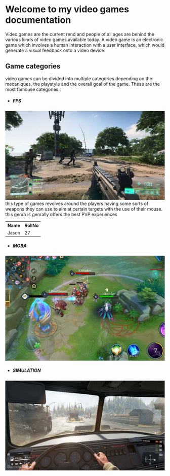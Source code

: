 # Welcome to my video games documentation 
Video games are the current rend and people of all ages are behind the various kinds of video games available today.
A video game is an electronic game which involves a human interaction with a user interface, which would generate a visual feedback onto a video device.


Game categories
----

video games can be divided into multiple categories depending on the mecaniques, the playstyle and the overall goal of the game. 
These are the most famouse categories : 
* ##### FPS 
![fps games](fps.jpg)
<br>
this type of games revolves around the players having some sorts of weapons they can use to aim at certain targets with the use of their mouse.
this genra is genrally offers the best PVP experiences 
        <table>
            <tr>
                <th>Name</th>
                <th>RollNo</th>
            </tr>
            <tr>
                <td>Jason</td>
                <td>27</td>
            </tr>
        </table>
* ##### MOBA 
![moba games](moba.jpg)
<br>
* ##### SIMULATION
![simulation games](sim.jpg)
<br>
